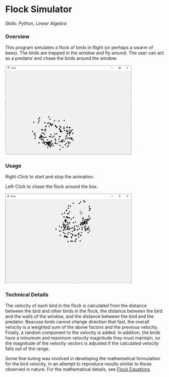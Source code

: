 # Flock Simulator
*Skills: Python, Linear Algebra*

### Overview
This program simulates a flock of birds in flight (or perhaps a swarm of bees). The birds are trapped in the window and fly around. The user can act as a predator and chase the birds around the window.

<img src="images/Flock1.jpg" width = "400">

### Usage
Right-Click to start and stop the animation.


Left-Click to chase the flock around the box.

<img src="images/Flock2.jpg" width = "400">

### Technical Details
The velocity of each bird in the flock is calculated from the distance between the bird and other birds in the flock, the distance between the bird and the walls of the window, and the distance between the bird and the predator. Beacuse birds cannot change direction that fast, the overall velocity is a weighted sum of the above factors and the previous velocity. Finally, a random component to the velocity is added. In addition, the birds have a minumum and maximum velocity magnitude they must maintain, so the magnitude of the velocity vectors is adjusted if the calculated velocity falls out of the range.

Some fine tuning was involved in developing the mathematical formulation for the bird velocity, in an attempt to reproduce results similar to those observed in nature. For the mathematical details, see [Flock Equations](FlockEquations.pdf)
